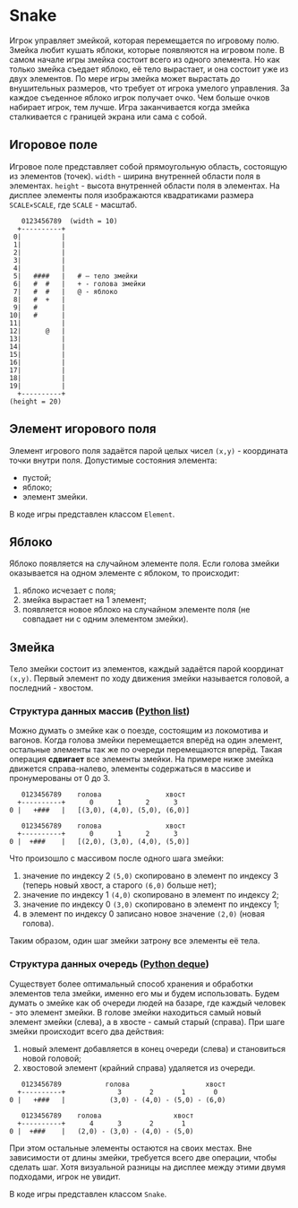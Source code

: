 # Snake

Игрок управляет змейкой, которая перемещается по игровому полю. Змейка любит кушать яблоки, которые появляются на игровом поле. В самом начале игры змейка состоит всего из одного элемента. Но как только змейка съедает яблоко, её тело вырастает, и она состоит уже из двух элементов. По мере игры змейка может вырастать до внушительных размеров, что требует от игрока умелого управления. За каждое съеденное яблоко игрок получает очко. Чем больше очков набирает игрок, тем лучше. Игра заканчивается когда змейка сталкивается с границей экрана или сама с собой.

## Игоровое поле

Игровое поле представляет собой прямоугольную область, состоящую из элементов (точек). `width` - ширина внутренней области поля в элементах. `height` - высота внутренней области поля в элементах. На дисплее элементы поля изображаются квадратиками размера `SCALE⨯SCALE`, где `SCALE` - масштаб.

```
   0123456789  (width = 10)
  +----------+
 0|          |
 1|          |
 2|          |
 3|          |
 4|          |
 5|   ####   |   # — тело змейки
 6|   #  #   |   + - голова змейки
 7|   #  #   |   @ - яблоко
 8|   #  +   |
 9|   #      |
10|   #      |
11|          |
12|      @   |
13|          |
14|          |
15|          |
16|          |
17|          |
18|          |
19|          |
  +----------+
(height = 20)
```

## Элемент игорового поля
Элемент игрового поля задаётся парой целых чисел `(x,y)` - координата точки внутри поля. Допустимые состояния элемента:
- пустой;
- яблоко;
- элемент змейки.

В коде игры представлен классом `Element`.

## Яблоко
Яблоко появляется на случайном элементе поля. Если голова змейки оказывается на одном элементе с яблоком, то происходит:
1. яблоко исчезает с поля;
1. змейка вырастает на 1 элемент;
1. появляется новое яблоко на случайном элементе поля (не совпадает ни с одним элементом змейки).

## Змейка
Тело змейки состоит из элементов, каждый задаётся парой координат `(x,y)`. Первый элемент по ходу движения змейки называется головой, а последний - хвостом.

### Структура данных массив ([Python list](https://docs.python.org/3/library/stdtypes.html#lists))

Можно думать о змейке как о поезде, состоящим из локомотива и вагонов. Когда голова змейки перемещается вперёд на один элемент, остальные элементы так же по очереди перемещаются вперёд. Такая операция **сдвигает** все элементы змейки. На примере ниже змейка движется справа-налево, элементы содержаться в массиве и пронумерованы от 0 до 3.

```
   0123456789    голова                хвост
  +----------+      0      1      2      3
0 |   +###   |   [(3,0), (4,0), (5,0), (6,0)]

   0123456789    голова                хвост
  +----------+      0      1      2      3
0 |  +###    |   [(2,0), (3,0), (4,0), (5,0)]
```

Что произошло с массивом после одного шага змейки:
1. значение по индексу 2 `(5,0)` скопировано в элемент по индексу 3 (теперь новый хвост, а старого `(6,0)` больше нет);
1. значение по индексу 1 `(4,0)` скопировано в элемент по индексу 2;
1. значение по индексу 0 `(3,0)` скопировано в элемент по индексу 1;
1. в элемент по индексу 0 записано новое значение `(2,0)` (новая голова).

Таким образом, один шаг змейки затрону все элементы её тела.

### Структура данных очередь ([Python deque](https://docs.python.org/3/library/collections.html#deque-objects))

Существует более оптимальный способ хранения и обработки элементов тела змейки, именно его мы и будем использовать. Будем думать о змейке как об очереди людей на базаре, где каждый человек - это элемент змейки. В голове змейки находиться самый новый элемент змейки (слева), а в хвосте - самый старый (справа). При шаге змейки происходит всего два действия:
1. новый элемент добавляется в конец очереди (слева) и становиться новой головой;
1. хвостовой элемент (крайний справа) удаляется из очереди.

```
   0123456789           голова                   хвост
  +----------+             3       2       1       0
0 |   +###   |           (3,0) - (4,0) - (5,0) - (6,0)

   0123456789    голова                  хвост
  +----------+      4      3       2       1
0 |  +###    |   (2,0) - (3,0) - (4,0) - (5,0)
```

При этом остальные элементы остаются на своих местах. Вне зависимости от длины змейки, требуется всего две операции, чтобы сделать шаг. Хотя визуальной разницы на дисплее между этими двумя подходами, игрок не увидит.

В коде игры представлен классом `Snake`.
